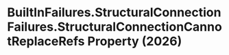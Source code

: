 # BuiltInFailures.StructuralConnectionFailures.StructuralConnectionCannotReplaceRefs Property (2026)

﻿